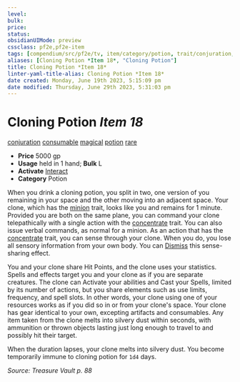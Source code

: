 ```yaml
---
level:
bulk:
price:
status:
obsidianUIMode: preview
cssclass: pf2e,pf2e-item
tags: [compendium/src/pf2e/tv, item/category/potion, trait/conjuration, trait/consumable, trait/magical, trait/potion, trait/rare]
aliases: [Cloning Potion *Item 18*, "Cloning Potion"]
title: Cloning Potion *Item 18*
linter-yaml-title-alias: Cloning Potion *Item 18*
date created: Monday, June 19th 2023, 5:15:09 pm
date modified: Thursday, June 29th 2023, 5:31:03 pm
---
```


# Cloning Potion *Item 18*

[conjuration](rules/traits/conjuration.md) [consumable](rules/traits/consumable.md) [magical](rules/traits/magical.md) [potion](rules/traits/potion.md) [rare](rules/traits/rare.md)  

- **Price** 5000 gp
- **Usage** held in 1 hand; **Bulk** L
- **Activate** [Interact](rules/actions/interact.md)
- **Category** Potion

When you drink a cloning potion, you split in two, one version of you remaining in your space and the other moving into an adjacent space. Your clone, which has the [minion](rules/traits/minion.md) trait, looks like you and remains for 1 minute. Provided you are both on the same plane, you can command your clone telepathically with a single action with the [concentrate](rules/traits/concentrate.md) trait. You can also issue verbal commands, as normal for a minion. As an action that has the [concentrate](rules/traits/concentrate.md) trait, you can sense through your clone. When you do, you lose all sensory information from your own body. You can [Dismiss](rules/actions/dismiss.md) this sense-sharing effect.

You and your clone share Hit Points, and the clone uses your statistics. Spells and effects target you and your clone as if you are separate creatures. The clone can Activate your abilities and Cast your Spells, limited by its number of actions, but you share elements such as use limits, frequency, and spell slots. In other words, your clone using one of your resources works as if you did so in or from your clone's space. Your clone has gear identical to your own, excepting artifacts and consumables. Any item taken from the clone melts into silvery dust within seconds, with ammunition or thrown objects lasting just long enough to travel to and possibly hit their target.

When the duration lapses, your clone melts into silvery dust. You become temporarily immune to cloning potion for `1d4` days.

*Source: Treasure Vault p. 88*
